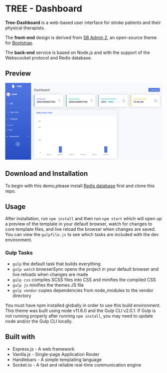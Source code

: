 # TREE - Dashboard

**Tree-Dashboard** is a web-based user interface for stroke patients and their physical therapists.

The **front-end** design is derived from [SB Admin 2](https://startbootstrap.com/themes/sb-admin-2), an open-source theme for [Bootstrap](https://startbootstrap.com/).

The **back-end** service is based on Node.js and with the support of the Webscocket protocol and Redis database.



## Preview

![Preview](./preview.png)

## Download and Installation

To begin with this demo,please install [Redis database](redis.io) first and clone this repo.

## Usage

After installation, run `npm install` and then run `npm start` which will open up a preview of the template in your default browser, watch for changes to core template files, and live reload the browser when changes are saved. You can view the `gulpfile.js` to see which tasks are included with the dev environment.

### Gulp Tasks

-   `gulp` the default task that builds everything
-   `gulp watch` browserSync opens the project in your default browser and live reloads when changes are made
-   `gulp css` compiles SCSS files into CSS and minifies the compiled CSS
-   `gulp js` minifies the themes JS file
-   `gulp vendor` copies dependencies from node_modules to the vendor directory

You must have npm installed globally in order to use this build environment. This theme was built using node v11.6.0 and the Gulp CLI v2.0.1. If Gulp is not running properly after running `npm install`, you may need to update node and/or the Gulp CLI locally.

## Built with
- Express.js - A web framework 
- Vanilla.js - Single-page Application Router
- Handlebars - A simple templating language
- Socket.io - A fast and reliable real-time communication engine
